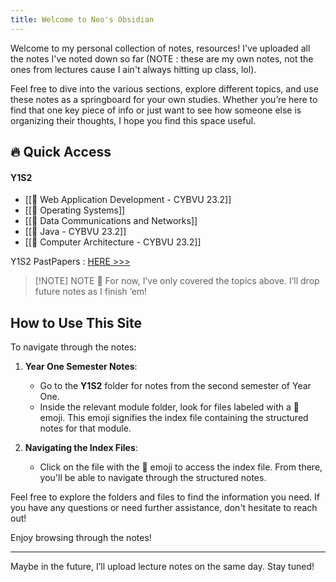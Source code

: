 ```yaml
---
title: Welcome to Neo's Obsidian
---
```


Welcome to my personal collection of notes, resources! I've uploaded all the notes I've noted down so far (NOTE : these are my own notes, not the ones from lectures cause I ain't always hitting up class, lol).

Feel free to dive into the various sections, explore different topics, and use these notes as a springboard for your own studies. Whether you’re here to find that one key piece of info or just want to see how someone else is organizing their thoughts, I hope you find this space useful.

## 🔥 Quick Access 

#### Y1S2
- [[🔗 Web Application Development - CYBVU 23.2]]
- [[🔗 Operating Systems]]
- [[🔗 Data Communications and Networks]]
- [[🔗 Java - CYBVU 23.2]]
- [[🔗 Computer Architecture - CYBVU 23.2]]

Y1S2 PastPapers : [HERE >>>](https://nsbm365-my.sharepoint.com/:f:/g/personal/dtdkumara_students_nsbm_ac_lk/EnbGmCSPC79GgsFOepp_UDIBqzWl_N3VeVgpIHUqrzOlXg?e=JnGXcG)
> [!NOTE] NOTE 📢
> For now, I’ve only covered the topics above. I’ll drop future notes as I finish ‘em!

## How to Use This Site

To navigate through the notes:

1. **Year One Semester Notes**: 
   - Go to the **Y1S2** folder for notes from the second semester of Year One.
   - Inside the relevant module folder, look for files labeled with a 🔗 emoji. This emoji signifies the index file containing the structured notes for that module.

2. **Navigating the Index Files**:
   - Click on the file with the 🔗 emoji to access the index file. From there, you'll be able to navigate through the structured notes.

Feel free to explore the folders and files to find the information you need. If you have any questions or need further assistance, don't hesitate to reach out!

Enjoy browsing through the notes!

---
Maybe in the future, I’ll upload lecture notes on the same day. Stay tuned!